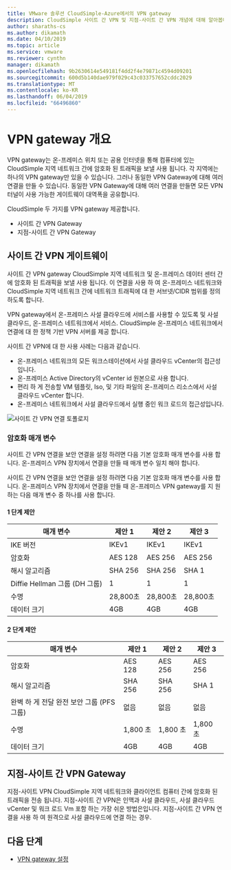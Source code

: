 ```yaml
---
title: VMware 솔루션 CloudSimple-Azure에서의 VPN gateway
description: CloudSimple 사이트 간 VPN 및 지점-사이트 간 VPN 개념에 대해 알아봅니다
author: sharaths-cs
ms.author: dikamath
ms.date: 04/10/2019
ms.topic: article
ms.service: vmware
ms.reviewer: cynthn
manager: dikamath
ms.openlocfilehash: 9b2630614e549181f4dd2f4e79871c4594d09201
ms.sourcegitcommit: 600d5b140dae979f029c43c033757652cddc2029
ms.translationtype: MT
ms.contentlocale: ko-KR
ms.lasthandoff: 06/04/2019
ms.locfileid: "66496860"
---
```

# <a name="vpn-gateways-overview"></a>VPN gateway 개요

VPN gateway는 온-프레미스 위치 또는 공용 인터넷을 통해 컴퓨터에 있는 CloudSimple 지역 네트워크 간에 암호화 된 트래픽을 보낼 사용 됩니다.  각 지역에는 하나의 VPN gateway만 있을 수 있습니다. 그러나 동일한 VPN Gateway에 대해 여러 연결을 만들 수 있습니다. 동일한 VPN Gateway에 대해 여러 연결을 만들면 모든 VPN 터널이 사용 가능한 게이트웨이 대역폭을 공유합니다.

CloudSimple 두 가지를 VPN gateway 제공합니다.

* 사이트 간 VPN Gateway
* 지점-사이트 간 VPN Gateway

## <a name="site-to-site-vpn-gateway"></a>사이트 간 VPN 게이트웨이

사이트 간 VPN gateway CloudSimple 지역 네트워크 및 온-프레미스 데이터 센터 간에 암호화 된 트래픽을 보낼 사용 됩니다. 이 연결을 사용 하 여 온-프레미스 네트워크와 CloudSimple 지역 네트워크 간에 네트워크 트래픽에 대 한 서브넷/CIDR 범위를 정의 하도록 합니다.

VPN gateway에서 온-프레미스 사설 클라우드에 서비스를 사용할 수 있도록 및 사설 클라우드, 온-프레미스 네트워크에서 서비스.  CloudSimple 온-프레미스 네트워크에서 연결에 대 한 정책 기반 VPN 서버를 제공 합니다.

사이트 간 VPN에 대 한 사용 사례는 다음과 같습니다.

* 온-프레미스 네트워크의 모든 워크스테이션에서 사설 클라우드 vCenter의 접근성입니다.
* 온-프레미스 Active Directory의 vCenter id 원본으로 사용 합니다.
* 편리 하 게 전송할 VM 템플릿, Iso, 및 기타 파일의 온-프레미스 리소스에서 사설 클라우드 vCenter 합니다.
* 온-프레미스 네트워크에서 사설 클라우드에서 실행 중인 워크 로드의 접근성입니다.

![사이트 간 VPN 연결 토폴로지](media/cloudsimple-site-to-site-vpn-connection.png)

### <a name="cryptographic-parameters"></a>암호화 매개 변수

사이트 간 VPN 연결을 보안 연결을 설정 하려면 다음 기본 암호화 매개 변수를 사용 합니다.  온-프레미스 VPN 장치에서 연결을 만들 때 매개 변수 일치 해야 합니다.

사이트 간 VPN 연결을 보안 연결을 설정 하려면 다음 기본 암호화 매개 변수를 사용 합니다.  온-프레미스 VPN 장치에서 연결을 만들 때 온-프레미스 VPN gateway를 지 원하는 다음 매개 변수 중 하나를 사용 합니다.

#### <a name="phase-1-proposals"></a>1 단계 제안

| 매개 변수 | 제안 1 | 제안 2 | 제안 3 |
|-----------|------------|------------|------------|
| IKE 버전 | IKEv1 | IKEv1 | IKEv1 |
| 암호화 | AES 128 | AES 256 | AES 256 |
| 해시 알고리즘| SHA 256 | SHA 256 | SHA 1 |
| Diffie Hellman 그룹 (DH 그룹) | 1 | 1 | 1 |
| 수명 | 28,800초 | 28,800초 | 28,800초 |
| 데이터 크기 | 4GB | 4GB | 4GB |


#### <a name="phase-2-proposals"></a>2 단계 제안 

| 매개 변수 | 제안 1 | 제안 2 | 제안 3 |
|-----------|------------|------------|------------|
| 암호화 | AES 128 | AES 256 | AES 256 |
| 해시 알고리즘| SHA 256 | SHA 256 | SHA 1 |
| 완벽 하 게 전달 완전 보안 그룹 (PFS 그룹) | 없음 | 없음 | 없음 |
| 수명 | 1,800 초 | 1,800 초 | 1,800 초 |
| 데이터 크기 | 4GB | 4GB | 4GB |

## <a name="point-to-site-vpn-gateway"></a>지점-사이트 간 VPN Gateway

지점-사이트 VPN CloudSimple 지역 네트워크와 클라이언트 컴퓨터 간에 암호화 된 트래픽을 전송 됩니다.  지점-사이트 간 VPN은 인맥과 사설 클라우드, 사설 클라우드 vCenter 및 워크 로드 Vm 포함 하는 가장 쉬운 방법은입니다.  지점-사이트 간 VPN 연결을 사용 하 여 원격으로 사설 클라우드에 연결 하는 경우.

## <a name="next-steps"></a>다음 단계

* [VPN gateway 설정](https://docs.azure.cloudsimple.com/vpn-gateway/)